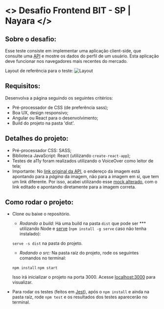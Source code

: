 # <> Desafio Frontend BIT - SP | Nayara </>

## Sobre o desafio:

Esse teste consiste em implementar uma aplicação client-side, que consulte uma [API](http://www.mocky.io/v2/5a5e38f3330000b0261923a5) e mostre os dados do perfil de um usuário. Esta aplicação deve funcionar nos navegadores mais recentes do mercado.

Layout de referência para o teste:
![Layout](https://github.com/b2w-marketplace/code-challenge/blob/master/files/layout-code-challenge.jpg)


## Requisitos:

Desenvolva a página seguindo os seguintes critérios:

- Pré-processador de CSS (de preferência sass);
- Boa UX, design responsivo; 
- Angular ou React para o desenvolvimento;
- Build do projeto na pasta 'dist'.

## Detalhes do projeto:

- Pré-processador CSS: SASS;
- Biblioteca JavaScript: React (utilizando `create-react-app`);
- Testes de a11y foram realizados utilizando o VoiceOver como leitor de tela;
- Importante: No [link original da API](http://www.mocky.io/v2/5a5e38f3330000b0261923a5), o endereço da imagem está apontando para a *página* da imagem, não para a imagem em si, que tem um link diferente. Por isso, acabei utilizando esse [mock alterado](http://www.mocky.io/v2/5aadcb062f00003a00273cb7), com o link editado e apontando diretamente para a imagem correta.

## Como rodar o projeto:

- Clone ou baixe o repositório.

  - *Rodando a build:* Há uma build na pasta `dist` que pode ser *** utilizando Node e [serve](https://github.com/zeit/serve) (`npm install -g serve` caso não tenha instalado):

  `serve -s dist` na pasta do projeto.

  - *Rodando o src:* Na pasta raíz do projeto, rode os seguintes comandos no terminal:

  `npm install`
  `npm start`

  Isso irá inicializar o projeto na porta 3000. Acesse [localhost:3000](http://localhost:3000/) para visualizar.

- Para rodar os testes (feitos em [Jest](https://facebook.github.io/jest/)), após o `npm install` e ainda na pasta raíz, rode `npm test` e os resultados dos testes aparecerão no terminal.
